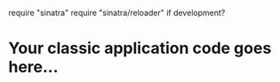 require "sinatra"
require "sinatra/reloader" if development?

# Your classic application code goes here...
